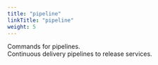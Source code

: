 ```yaml
---
title: "pipeline"
linkTitle: "pipeline"
weight: 5
---
```

Commands for pipelines.  
Continuous delivery pipelines to release services.